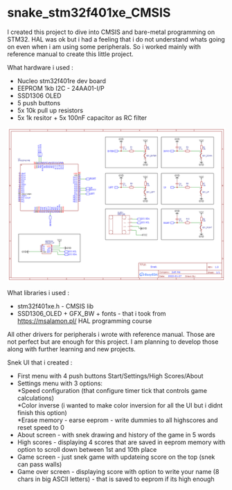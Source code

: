 # snake_stm32f401xe_CMSIS

I created this project to dive into CMSIS and bare-metal programming on STM32.
HAL was ok but i had a feeling that i do not understand whats going on even when i am using some peripherals.
So i worked mainly with reference manual to create this little project.

What hardware i used :
- Nucleo stm32f401re dev board  
- EEPROM 1kb I2C - 24AA01-I/P  
- SSD1306 OLED  
- 5 push buttons  
- 5x 10k pull up resistors  
- 5x 1k resitor + 5x 100nF capacitor as RC filter 
  
![alt text](https://github.com/Roju667/snake_stm32f401xe_CMSIS/blob/main/Schematic_snake_2022-01-27.png)
  
What libraries i used :  
- stm32f401xe.h - CMSIS lib
- SSD1306_OLED + GFX_BW + fonts - that i took from https://msalamon.pl/ HAL programming course  

All other drivers for peripherals i wrote with reference manual. Those are not perfect but are enough for this project.
I am planning to develop those along with further learning and new projects.  

Snek UI that i created :  
- First menu with 4 push buttons Start/Settings/High Scores/About  
- Settings menu with 3 options:  
*Speed configuration (that configure timer tick that controls game calculations)  
*Color inverse (i wanted to make color inversion for all the UI but i didnt finish this option)  
*Erase memory - earse eeprom - write dummies to all highscores and reset speed to 0  
- About screen - with snek drawing and history of the game in 5 words  
- High scores - displaying 4 scores that are saved in eeprom memory with option to scroll down between 1st and 10th place  
- Game screen - just snek game with updateing score on the top (snek can pass walls)  
- Game over screen - displaying score with option to write your name (8 chars in big ASCII letters) - that is saved to eeprom if its high enough  


